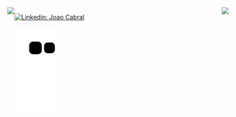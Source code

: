 <!--
**C4BRALL/C4BRALL** is a ✨ _special_ ✨ repository because its `README.md` (this file) appears on your GitHub profile.

Here are some ideas to get you started:

- 🔭 I’m currently working on ...
- 🌱 I’m currently learning ...
- 👯 I’m looking to collaborate on ...
- 🤔 I’m looking for help with ...
- 💬 Ask me about ...
- 📫 How to reach me: ...
- 😄 Pronouns: ...
- ⚡ Fun fact: ...
-->

<!-- ![Karanalpe Status](https://github-readme-stats.vercel.app/api?username=C4BRALL&show_icons=true&theme=chartreuse-dark)
[![Top Linguagens](https://github-readme-stats.vercel.app/api/top-langs/?username=C4BRALL&theme=chartreuse-dark&layout=compact)](https://github.com/C4BRALL/github-readme-stats)
 -->
<div>
  <a href="https://github.com/C4BRALL">
  <img height="180em" src="https://github-readme-stats.vercel.app/api?username=C4BRALL&show_icons=true&theme=chartreuse-dark&include_all_commits=true&count_private=true" align="left"/>
  <img height="180em" src="https://github-readme-stats.vercel.app/api/top-langs/?username=C4BRALL&layout=compact&langs_count=7&theme=chartreuse-dark" align="right"/>
</div>

[![Linkedin: Joao Cabral](https://img.shields.io/badge/-Linkedin-blue?style=flat-square&logo=Linkedin&logoColor=white&link=https://www.linkedin.com/in/jcabraldev//)](https://www.linkedin.com/in/jcabraldev/) 

![Snake animation](https://github.com/C4BRALL/C4BRALL/blob/output/github-contribution-grid-snake.svg)

